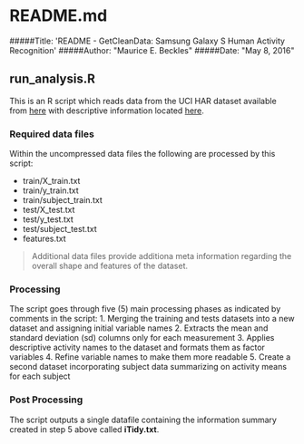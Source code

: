 # README.md

#####Title: 'README - GetCleanData: Samsung Galaxy S Human Activity Recognition'
#####Author: "Maurice E. Beckles"
#####Date: "May 8, 2016"


## run_analysis.R
This is an R script which reads data from the UCI HAR dataset available from [here](https://d396qusza40orc.cloudfront.net/getdata%2Fprojectfiles%2FUCI%20HAR%20Dataset.zip) with descriptive information located [here](http://archive.ics.uci.edu/ml/datasets/Human+Activity+Recognition+Using+Smartphones).

### Required data files
Within the uncompressed data files the following are processed by this script:
- train/X_train.txt
- train/y_train.txt
- train/subject_train.txt
- test/X_test.txt
- test/y_test.txt
- test/subject_test.txt
- features.txt
> Additional data files provide additiona meta information regarding the overall shape and features of the dataset.

### Processing
The script goes through five (5) main processing phases as indicated by comments in the script:
        1. Merging the training and tests datasets into a new dataset and assigning initial variable names
        2. Extracts the mean and standard deviation (sd) columns only for each measurement
        3. Applies descriptive activity names to the dataset and formats them as factor variables
        4. Refine variable names to make them more readable
        5. Create a second dataset incorporating subject data summarizing on activity means for each subject

### Post Processing
The script outputs a single datafile containing the information summary created in step 5 above called **iTidy.txt**.
        
        
